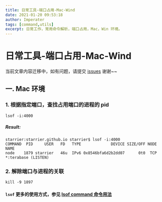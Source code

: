 ```yaml
---
title: 日常工具-端口占用-Mac-Wind
date: 2021-01-20 09:53:18
author: Imperater
tags: [command,utils]
excerpt: 日常工作，常用命令解析，端口占用，Mac，Win 环境。
---
```


# 日常工具-端口占用-Mac-Wind

当前文章内容迁移中，如有问题，请提交 [issues](https://github.com/Starrier/starrier.github.io/issues) 谢谢~~

## 一. Mac 环境

### 1. 根据指定端口，查找占用端口的进程的 pid

```shell script
lsof -i:4000
```

##### Result:

```shell script
starrier:starrier.github.io starrier$ lsof -i:4000
COMMAND  PID     USER   FD   TYPE             DEVICE SIZE/OFF NODE NAME
node    1879 starrier   46u  IPv6 0x8546bfa6d2b2dd07      0t0  TCP *:terabase (LISTEN)
```

### 2. 解除端口与进程的关联

```shell script
kill -9 1897
```

#### `lsof` 更多的使用方式，参见 [lsof command 命令用法]()

